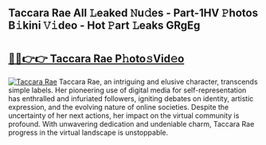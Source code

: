 ## Taccara Rae All 𝙻eaked 𝙽u𝚍es - Part-1HV 𝙿hotos B𝚒kini 𝚅𝚒deo - Hot 𝙿art 𝙻eaks GRgEg

# <h2><a href="http://ld29xx.urlbe.top/?page=Taccara+Rae">🔗🔗👉👉 Taccara Rae P𝚑oto𝚜Vid𝚎o</a></h2>

[![Taccara Rae](https://i.imgur.com/eBuTRDB.gif)](http://ld29xx.urlbe.top/?page=Taccara+Rae)
Taccara Rae, an intriguing and elusive character, transcends simple labels. Her pioneering use of digital media for self-representation has enthralled and infuriated followers, igniting debates on identity, artistic expression, and the evolving nature of online societies. Despite the uncertainty of her next actions, her impact on the virtual community is profound. With unwavering dedication and undeniable charm, Taccara Rae progress in the virtual landscape is unstoppable.
